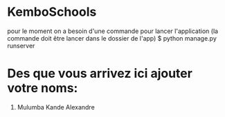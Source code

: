 # KemboSchools
pour le moment on a besoin d'une commande pour lancer l'application (la commande doit être lancer dans le dossier de l'app)
      $ python manage.py runserver

# Des que vous arrivez ici ajouter votre noms:
1. Mulumba Kande Alexandre
